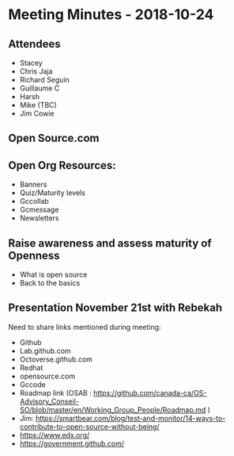 # Meeting Minutes - 2018-10-24

## Attendees
* Stacey
* Chris Jaja
* Richard Seguin
* Guillaume C
* Harsh
* Mike (TBC)
* Jim Cowie

## Open Source.com

## Open Org Resources:
* Banners
* Quiz/Maturity levels
* Gccollab
* Gcmessage
* Newsletters

## Raise awareness and assess maturity of Openness
* What is open source
* Back to the basics

## Presentation November 21st with Rebekah
Need to share links mentioned during meeting:
* Github
* Lab.github.com
* Octoverse.github.com
* Redhat
* opensource.com
* Gccode
* Roadmap link (OSAB : https://github.com/canada-ca/OS-Advisory_Conseil-SO/blob/master/en/Working_Group_People/Roadmap.md )
* Jim: https://smartbear.com/blog/test-and-monitor/14-ways-to-contribute-to-open-source-without-being/
* https://www.edx.org/
* https://government.github.com/
